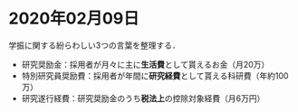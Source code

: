 # 2020年02月09日 

学振に関する紛らわしい3つの言葉を整理する．

* 研究奨励金：採用者が月々に主に**生活費**として貰えるお金（月20万）
* 特別研究員奨励費：採用者が年間に**研究経費**として貰える科研費（年約100万）
* 研究遂行経費：研究奨励金のうち**税法上**の控除対象経費（月6万円）